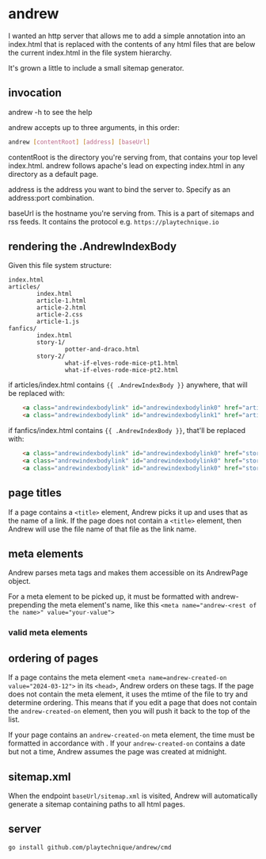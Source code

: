 # andrew

I wanted an http server that allows me to add a simple annotation into an index.html that is replaced
with the contents of any html files that are below the current index.html in the file system hierarchy.

It's grown a little to include a small sitemap generator.  

## invocation
andrew -h to see the help

andrew accepts up to three arguments, in this order:
```bash
andrew [contentRoot] [address] [baseUrl]
```
contentRoot is the directory you're serving from, that contains your top level index.html. andrew follows
apache's lead on expecting index.html in any directory as a default page.

address is the address you want to bind the server to. Specify as an address:port combination.

baseUrl is the hostname you're serving from. This is a part of sitemaps and rss feeds. It contains the protocol
e.g. `https://playtechnique.io`


## rendering the .AndrewIndexBody
Given this file system structure:
```text
index.html
articles/
        index.html
        article-1.html
        article-2.html
        article-2.css
        article-1.js
fanfics/
        index.html
        story-1/
                potter-and-draco.html
        story-2/
                what-if-elves-rode-mice-pt1.html
                what-if-elves-rode-mice-pt2.html
```

if articles/index.html contains `{{ .AndrewIndexBody }}` anywhere, that will be replaced with:

```html
    <a class="andrewindexbodylink" id="andrewindexbodylink0" href="article-1.html">article 1</a>
    <a class="andrewindexbodylink" id="andrewindexbodylink1" href="article-2.html">article 2</a>
```

if fanfics/index.html contains `{{ .AndrewIndexBody }}`, that'll be replaced with:

```html
    <a class="andrewindexbodylink" id="andrewindexbodylink0" href="story-1/potter-and-draco.html">Potter and Draco</a>
    <a class="andrewindexbodylink" id="andrewindexbodylink0" href="story-2/what-if-elves-rode-mice-pt1.html">what-if-elves-rode-mice-pt1.html</a>
    <a class="andrewindexbodylink" id="andrewindexbodylink0" href="story-2/what-if-elves-rode-mice-pt1.html">what-if-elves-rode-mice-pt2.html</a>
```

## page titles
If a page contains a `<title>` element, Andrew picks it up and uses that as the name of a link.
If the page does not contain a `<title>` element, then Andrew will use the file name of that file as the link name.

## meta elements
Andrew parses meta tags and makes them accessible on its AndrewPage object.

For a meta element to be picked up, it must be formatted with andrew- prepending the meta element's name, like this `<meta name="andrew-<rest of the name>" value="your-value">`

### valid meta elements
<meta name="andrew-created-on" value="2024-03-12">
<meta name="andrew-tag" value="diary entry">

## ordering of pages
If a page contains the meta element `<meta name=andrew-created-on value="2024-03-12">` in its `<head>`, Andrew orders on these tags.
If the page does not contain the meta element, it uses the mtime of the file to try and determine ordering. This means that if you edit a page
that does not contain the `andrew-created-on` element, then you will push it back to the top of the list.

If your page contains an `andrew-created-on` meta element, the time must be formatted in accordance with <SOME STANDARD HERE>. If your `andrew-created-on`
contains a date but not a time, Andrew assumes the page was created at midnight.

## sitemap.xml
When the endpoint `baseUrl/sitemap.xml` is visited, Andrew will automatically generate a sitemap containing paths to all html pages.

## server
`go install github.com/playtechnique/andrew/cmd`
